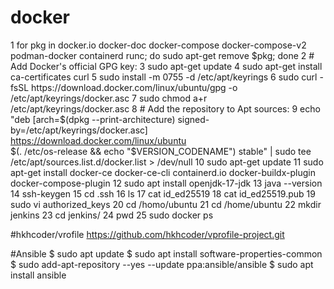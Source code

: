 # docker

1  for pkg in docker.io docker-doc docker-compose docker-compose-v2 podman-docker containerd runc; do sudo apt-get remove $pkg; done
    2  # Add Docker's official GPG key:
    3  sudo apt-get update
    4  sudo apt-get install ca-certificates curl
    5  sudo install -m 0755 -d /etc/apt/keyrings
    6  sudo curl -fsSL https://download.docker.com/linux/ubuntu/gpg -o /etc/apt/keyrings/docker.asc
    7  sudo chmod a+r /etc/apt/keyrings/docker.asc
    8  # Add the repository to Apt sources:
    9  echo   "deb [arch=$(dpkg --print-architecture) signed-by=/etc/apt/keyrings/docker.asc] https://download.docker.com/linux/ubuntu \
       $(. /etc/os-release && echo "$VERSION_CODENAME") stable" |   sudo tee /etc/apt/sources.list.d/docker.list > /dev/null
   10  sudo apt-get update
   11  sudo apt-get install docker-ce docker-ce-cli containerd.io docker-buildx-plugin docker-compose-plugin
   12  sudo apt install openjdk-17-jdk
   13  java --version
   14  ssh-keygen
   15  cd .ssh
   16  ls
   17  cat id_ed25519
   18  cat id_ed25519.pub
   19  sudo vi authorized_keys 
   20  cd /homo/ubuntu
   21  cd /home/ubuntu
   22  mkdir jenkins
   23  cd jenkins/
   24  pwd
   25  sudo docker ps


   #hkhcoder/vrofile
   https://github.com/hkhcoder/vprofile-project.git

   #Ansible
   $ sudo apt update
   $ sudo apt install software-properties-common
   $ sudo add-apt-repository --yes --update ppa:ansible/ansible
   $ sudo apt install ansible
